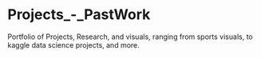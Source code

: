 # Projects_-_PastWork
Portfolio of Projects, Research, and visuals, ranging from sports visuals, to kaggle data science projects, and more. 
